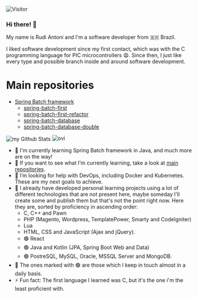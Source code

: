 ![Visitor](https://visitor-badge.laobi.icu/badge?page_id=rudiantoni.rudiantoni)

### Hi there! :wave:

My name is Rudi Antoni and I'm a software developer from 🇧🇷 Brazil.

I liked software development since my first contact, which was with the C programming language for PIC microcontrollers :anguished:. Since then, I just like every type and possible branch inside and around software development.

# Main repositories
- [Spring Batch framework](https://github.com/rudiantoni/learn-spring-batch)
  - [spring-batch-first](https://github.com/rudiantoni/spring-batch-first)
  - [spring-batch-first-refactor](https://github.com/rudiantoni/spring-batch-first-refactor)
  - [spring-batch-database](https://github.com/rudiantoni/spring-batch-database)
  - [spring-batch-database-double](https://github.com/rudiantoni/spring-batch-database-double)

<img align="center" src="https://github-readme-stats.vercel.app/api?username=rudiantoni&include_all_commits=true&count_private=true&show_icons=true&line_height=20&title_color=2B5BBD&icon_color=1124BB&text_color=A1A1A1&bg_color=0,000000,130F40" alt="my Github Stats"/>

<img src="https://github-readme-stats.vercel.app/api/top-langs?username=madushadhanushka&show_icons=true&locale=en&layout=compact&theme=chartreuse-dark" alt="ovi" />

- :seedling: I'm currently learning Spring Batch framework in Java, and much more are on the way!
- :telescope: If you want to see what I'm currently learning, take a look at [main repositories](#main-repositories).
- :thinking: I’m looking for help with DevOps, including Docker and Kubernetes. These are my next goals to achieve.
- :speech_balloon: I already have developed personal learning projects using a lot of different technologies that are not present here, maybe someday I'll create some and publish them but that's not the point right now. Here they are, sorted by proficiency in ascending order:
  - C, C++ and Pawn
  - PHP (Magento, Wordpress, TemplatePower, Smarty and CodeIgniter)
  - Lua
  - HTML, CSS and JavaScript (Ajax and jQuery).
  - :green_circle: React
  - :green_circle: Java and Kotlin (JPA, Spring Boot Web and Data)
  - :green_circle: PostreSQL, MySQL, Oracle, MSSQL Server and MongoDB.
- :speech_balloon: The ones marked with :green_circle: are those which I keep in touch almost in a daily basis.
- :zap: Fun fact: The first language I learned was C, but it's the one i'm the least proficient with.
